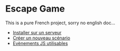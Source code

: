 # Escape Game

This is a pure French project, sorry no english doc...

* [Installer sur un serveur](./install.md)
* [Créer un nouveau scénario](./scenario.md)
* [Evènements JS utilisables](./events.md)

